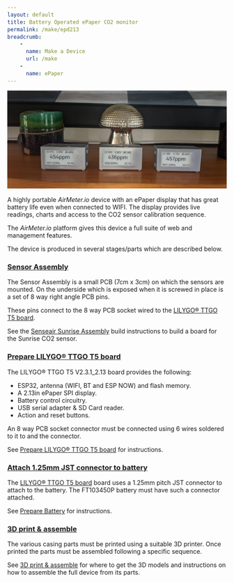 ```yaml
---
layout: default
title: Battery Operated ePaper CO2 monitor
permalink: /make/epd213
breadcrumb:
    - 
      name: Make a Device
      url: /make
    - 
      name: ePaper
---
```


<img src="/buildimages/v1.0/finished-device.jpg" style="width:auto" alt="Complete ePaper CO2 monitor"/>

A highly portable *AirMeter.io* device with an ePaper display that has great battery life even when connected to WIFI. The display provides live readings, charts and access to the CO2 sensor calibration sequence.

The *AirMeter.io* platform gives this device a full suite of web and management features.

The device is produced in several stages/parts which are described below.

### [Sensor Assembly](/make/sensor-assemblies/sunrise)
The Sensor Assembly is a small PCB (7cm x 3cm) on which the sensors are mounted. On the underside which is exposed when it is screwed in place is a set of 8 way right angle PCB pins.

These pins connect to the 8 way PCB socket wired to the [LILYGO® TTGO T5 board](/make/epd213/prepare).

See the [Senseair Sunrise Assembly](/make/sensor-assemblies/sunrise) build instructions to build a board for the Sunrise CO2 sensor.


### [Prepare LILYGO® TTGO T5 board](/make/epd213/prepare)
The LILYGO® TTGO T5 V2.3.1_2.13 board provides the following:
- ESP32, antenna (WIFI, BT and ESP NOW) and flash memory.
- A 2.13in ePaper SPI display.
- Battery control circuitry.
- USB serial adapter & SD Card reader.
- Action and reset buttons.

An 8 way PCB socket connector must be connected using 6 wires soldered to it to and the connector. 

See [Prepare LILYGO® TTGO T5 board](/make/epd213/prepare) for instructions.

### [Attach 1.25mm JST connector to battery](/make/epd213/battery)
The [LILYGO® TTGO T5 board](/make/epd213/prepare) board uses a 1.25mm pitch JST connector to attach to the battery. The FT103450P battery must have such a connector attached.

See [Prepare Battery](/make/epd213/battery) for instructions.

### [3D print & assemble](/make/epd213/assemble)
The various casing parts must be printed using a suitable 3D printer. Once printed the parts must be assembled following a specific sequence.

See [3D print & assemble](/make/epd213/assemble) for where to get the 3D models and instructions on how to assemble the full device from its parts.


